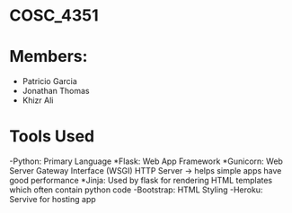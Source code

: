 # COSC_4351

# Members:
- Patricio Garcia
- Jonathan Thomas
- Khizr Ali

# Tools Used
-Python: Primary Language
*Flask: Web App Framework
*Gunicorn: Web Server Gateway Interface (WSGI) HTTP Server -> helps simple apps have good performance
*Jinja: Used by flask for rendering HTML templates which often contain python code
-Bootstrap: HTML Styling
-Heroku: Servive for hosting app
